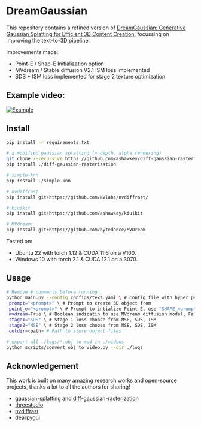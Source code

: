 # DreamGaussian

This repository contains a refined version of [DreamGaussian: Generative Gaussian Splatting for Efficient 3D Content Creation](https://arxiv.org/abs/2309.16653), focussing on improving the text-to-3D pipeline.

Improvements made:
* Point-E / Shap-E Initialization option
* MVdream / Stable diffusion V2.1 ISM loss implemented
* SDS + ISM loss implemented for stage 2 texture optimization

## Example video: 
[![Example](https://markdown-videos-api.jorgenkh.no/url?url=https%3A%2F%2Fyoutu.be%2FrgkWRRVUFQE)](https://youtu.be/rgkWRRVUFQE)


## Install

```bash
pip install -r requirements.txt

# a modified gaussian splatting (+ depth, alpha rendering)
git clone --recursive https://github.com/ashawkey/diff-gaussian-rasterization
pip install ./diff-gaussian-rasterization

# simple-knn
pip install ./simple-knn

# nvdiffrast
pip install git+https://github.com/NVlabs/nvdiffrast/

# kiuikit
pip install git+https://github.com/ashawkey/kiuikit

# MVdream:
pip install git+https://github.com/bytedance/MVDream

```

Tested on:

- Ubuntu 22 with torch 1.12 & CUDA 11.6 on a V100.
- Windows 10 with torch 2.1 & CUDA 12.1 on a 3070.

## Usage

```bash
# Remove # comments before running
python main.py --config configs/text.yaml \ # Config file with hyper parameters
 prompt="<prompt>" \ # Prompt to create 3D object from
 point_e="<prompt>" \ # Prompt to intialize Point-E, use "SHAPE_<prompt>" to use Shap-E, remove to use random init
 mvdream=True \ # Boolean indicatin to use MVdream diffusion model, False uses Stable Diffusion V2.1
 stage1="SDS" \ # Stage 1 loss choose from MSE, SDS, ISM
 stage2="MSE" \ # Stage 2 loss choose from MSE, SDS, ISM
 outdir=<path> # Path to store object files
```

```bash
# export all ./logs/*.obj to mp4 in ./videos
python scripts/convert_obj_to_video.py --dir ./logs
```

## Acknowledgement

This work is built on many amazing research works and open-source projects, thanks a lot to all the authors for sharing!

- [gaussian-splatting](https://github.com/graphdeco-inria/gaussian-splatting) and [diff-gaussian-rasterization](https://github.com/graphdeco-inria/diff-gaussian-rasterization)
- [threestudio](https://github.com/threestudio-project/threestudio)
- [nvdiffrast](https://github.com/NVlabs/nvdiffrast)
- [dearpygui](https://github.com/hoffstadt/DearPyGui)
